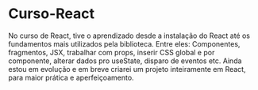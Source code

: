 # Curso-React
No curso de React, tive o aprendizado desde a instalação do React até os fundamentos mais utilizados pela biblioteca. Entre eles: Componentes, fragmentos, JSX, trabalhar com props, inserir CSS global e por componente, alterar dados pro useState, disparo de eventos etc. 
Ainda estou em evolução e em breve criarei um projeto inteiramente em React, para maior prática e aperfeiçoamento. 
